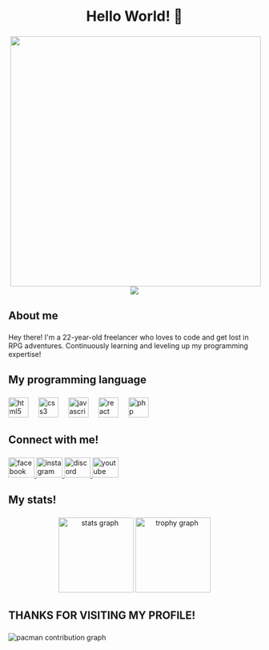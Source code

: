 <h1 align="center">Hello World! 👋</h1>

###

<img align="right" height="500" src="dextaa1180/img/Beauty Demon GIF by Xbox.gif"  />

###

<div align="center">
  <img src="https://profile-counter.glitch.me/dextaa1180/count.svg?"  />
</div>

###

<h2 align="left">About me</h2>

###

<p align="left">Hey there! I'm a 22-year-old freelancer who loves to code and get lost in RPG adventures. Continuously learning and leveling up my programming expertise!</p>

###

<h2 align="left">My programming language</h2>

###

<div align="left">
  <img src="https://cdn.jsdelivr.net/gh/devicons/devicon/icons/html5/html5-original.svg" height="40" alt="html5 logo"  />
  <img width="12" />
  <img src="https://cdn.jsdelivr.net/gh/devicons/devicon/icons/css3/css3-original.svg" height="40" alt="css3 logo"  />
  <img width="12" />
  <img src="https://cdn.jsdelivr.net/gh/devicons/devicon/icons/javascript/javascript-original.svg" height="40" alt="javascript logo"  />
  <img width="12" />
  <img src="https://cdn.jsdelivr.net/gh/devicons/devicon/icons/react/react-original.svg" height="40" alt="react logo"  />
  <img width="12" />
  <img src="https://cdn.jsdelivr.net/gh/devicons/devicon/icons/php/php-original.svg" height="40" alt="php logo"  />
</div>

###

<h2 align="left">Connect with me!</h2>

###

<div align="left">
  <a href="https://www.facebook.com/junaidi.anwar.5220" target="_blank">
    <img src="https://raw.githubusercontent.com/maurodesouza/profile-readme-generator/master/src/assets/icons/social/facebook/default.svg" width="52" height="40" alt="facebook logo"  />
  </a>
  <a href="https://www.instagram.com/anwar.yb" target="_blank">
    <img src="https://raw.githubusercontent.com/maurodesouza/profile-readme-generator/master/src/assets/icons/social/instagram/default.svg" width="52" height="40" alt="instagram logo"  />
  </a>
  <a href="https://discordapp.com/users/rulymorgan" target="_blank">
    <img src="https://raw.githubusercontent.com/maurodesouza/profile-readme-generator/master/src/assets/icons/social/discord/default.svg" width="52" height="40" alt="discord logo"  />
  </a>
  <a href="https://youtube.com/@maoudextaa?si=Q2jwuGo53-kCJ8PC" target="_blank">
    <img src="https://raw.githubusercontent.com/maurodesouza/profile-readme-generator/master/src/assets/icons/social/youtube/default.svg" width="52" height="40" alt="youtube logo"  />
  </a>
</div>

###

<h2 align="left">My stats!</h2>

###

<div align="center">
  <img src="https://github-readme-stats.vercel.app/api?username=dextaa1180&hide_title=false&hide_rank=false&show_icons=true&include_all_commits=true&count_private=true&disable_animations=false&theme=dracula&locale=en&hide_border=false&order=1" height="150" alt="stats graph"  />
  <img src="https://github-profile-trophy.vercel.app?username=dextaa1180&theme=dracula&column=-1&row=1&margin-w=8&margin-h=8&no-bg=false&no-frame=false&order=4" height="150" alt="trophy graph"  />
</div>

###

<h2 align="left">THANKS FOR VISITING MY PROFILE!</h2>

###

<picture>
  <source media="(prefers-color-scheme: dark)" srcset="https://raw.githubusercontent.com/dextaa1180/dextaa1180/output/pacman-contribution-graph-dark.svg">
  <source media="(prefers-color-scheme: light)" srcset="https://raw.githubusercontent.com/dextaa1180/dextaa1180/output/pacman-contribution-graph.svg">
  <img alt="pacman contribution graph" src="https://raw.githubusercontent.com/dextaa1180/dextaa1180/output/pacman-contribution-graph.svg">
</picture>

###
